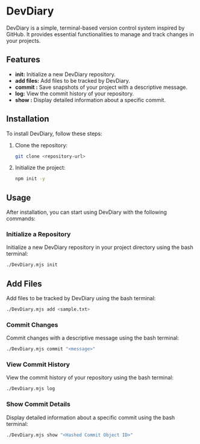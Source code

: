 # DevDiary
DevDiary is a simple, terminal-based version control system inspired by GitHub. It provides essential functionalities to manage and track changes in your projects. 

## Features

- **init:** Initialize a new DevDiary repository.
- **add files:** Add files to be tracked by DevDiary.
- **commit <message>:** Save snapshots of your project with a descriptive message.
- **log:** View the commit history of your repository.
- **show <commit>:** Display detailed information about a specific commit.


## Installation

To install DevDiary, follow these steps:

1. Clone the repository:
    ```sh
    git clone <repository-url>
    ```

2. Initialize the project:
    ```sh
    npm init -y
    ```

## Usage

After installation, you can start using DevDiary with the following commands:

### Initialize a Repository

Initialize a new DevDiary repository in your project directory using the bash terminal:

```sh
./DevDiary.mjs init
```

## Add Files

Add files to be tracked by DevDiary using the bash terminal:

```sh
./DevDiary.mjs add <sample.txt>
```

### Commit Changes

Commit changes with a descriptive message using the bash terminal:

```sh
./DevDiary.mjs commit "<message>"
```

### View Commit History

View the commit history of your repository using the bash terminal:

```sh
./DevDiary.mjs log
```

### Show Commit Details

Display detailed information about a specific commit using the bash terminal:

```sh
./DevDiary.mjs show "<Hashed Commit Object ID>"
```
